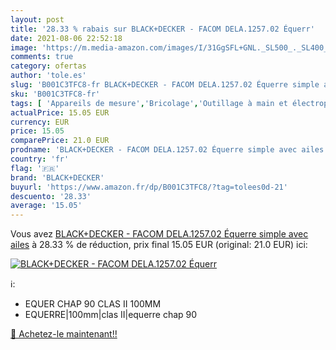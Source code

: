 ```yaml
---
layout: post
title: '28.33 % rabais sur BLACK+DECKER - FACOM DELA.1257.02 Équerr'
date: 2021-08-06 22:52:18
image: 'https://m.media-amazon.com/images/I/31GgSFL+GNL._SL500_._SL400_.jpg'
comments: true
category: ofertas
author: 'tole.es'
slug: 'B001C3TFC8-fr BLACK+DECKER - FACOM DELA.1257.02 Équerre simple avec ailes'
sku: 'B001C3TFC8-fr'
tags: [ 'Appareils de mesure','Bricolage','Outillage à main et électroportatif','black+decker','Équerres de charpentier', ]
actualPrice: 15.05 EUR
currency: EUR
price: 15.05
comparePrice: 21.0 EUR
prodname: 'BLACK+DECKER - FACOM DELA.1257.02 Équerre simple avec ailes'
country: 'fr'
flag: '🇫🇷'
brand: 'BLACK+DECKER'
buyurl: 'https://www.amazon.fr/dp/B001C3TFC8/?tag=tolees0d-21'
descuento: '28.33'
average: '15.05'
---
```


Vous avez [BLACK+DECKER - FACOM DELA.1257.02 Équerre simple avec ailes](https://www.amazon.fr/dp/B001C3TFC8/?tag=tolees0d-21)  à  28.33 % de réduction, prix final  15.05 EUR (original: 21.0 EUR) ici:

[![BLACK+DECKER - FACOM DELA.1257.02 Équerr](https://m.media-amazon.com/images/I/31GgSFL+GNL._SL500_._SL400_.jpg)](https://www.amazon.fr/dp/B001C3TFC8/?tag=tolees0d-21)

ℹ️:

- EQUER CHAP 90 CLAS II 100MM
- EQUERRE|100mm|clas II|equerre chap 90

[🛒 Achetez-le maintenant!!](https://www.amazon.fr/dp/B001C3TFC8/?tag=tolees0d-21)
